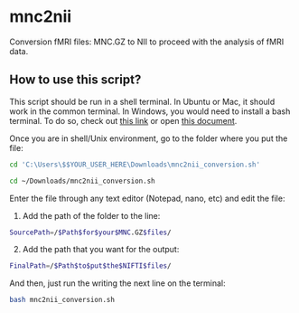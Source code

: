# mnc2nii
Conversion fMRI files: MNC.GZ to NII to proceed with the analysis of fMRI data.

## How to use this script?

This script should be run in a shell terminal. In Ubuntu or Mac, it should work in the common terminal. In Windows, you would need to install a bash terminal. To do so, check out [this link](https://www.windowscentral.com/how-install-bash-shell-command-line-windows-10) or open [this document](./Bash4Windows/Bash_on_Windows.pdf).

Once you are in shell/Unix environment, go to the folder where you put the file:

```bash
cd 'C:\Users\$$YOUR_USER_HERE\Downloads\mnc2nii_conversion.sh'

cd ~/Downloads/mnc2nii_conversion.sh
```

Enter the file through any text editor (Notepad, nano, etc) and edit the file:

  1. Add the path of the folder to the line:
  
```bash
SourcePath=/$Path$for$your$MNC.GZ$files/
```
  2. Add the path that you want for the output:
```bash
FinalPath=/$Path$to$put$the$NIFTI$files/
```

And then, just run the writing the next line on the terminal:

```bash
bash mnc2nii_conversion.sh
```
